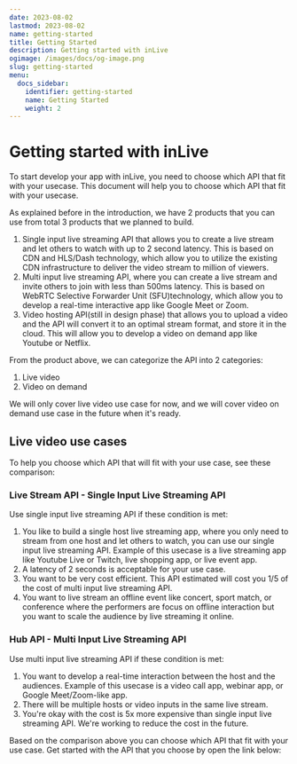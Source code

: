 ```yaml
---
date: 2023-08-02
lastmod: 2023-08-02
name: getting-started
title: Getting Started
description: Getting started with inLive
ogimage: /images/docs/og-image.png
slug: getting-started
menu:
  docs_sidebar:
    identifier: getting-started
    name: Getting Started
    weight: 2
---
```


# Getting started with inLive

To start develop your app with inLive, you need to choose which API that fit with your usecase. This document will help you to choose which API that fit with your usecase.

As explained before in the introduction, we have 2 products that you can use from total 3 products that we planned to build.

1. Single input live streaming API that allows you to create a live stream and let others to watch with up to 2 second latency. This is based on CDN and HLS/Dash technology, which allow you to utilize the existing CDN infrastructure to deliver the video stream to million of viewers.
2. Multi input live streaming API, where you can create a live stream and invite others to join with less than 500ms latency. This is based on WebRTC Selective Forwarder Unit (SFU)technology, which allow you to develop a real-time interactive app like Google Meet or Zoom.
3. Video hosting API(still in design phase) that allows you to upload a video and the API will convert it to an optimal stream format, and store it in the cloud. This will allow you to develop a video on demand app like Youtube or Netflix.

From the product above, we can categorize the API into 2 categories:
1. Live video
2. Video on demand

We will only cover live video use case for now, and we will cover video on demand use case in the future when it's ready.

## Live video use cases
To help you choose which API that will fit with your use case, see these comparison:

### Live Stream API - Single Input Live Streaming API
Use single input live streaming API if these condition is met:

1. You like to build a single host live streaming app, where you only need to stream from one host and let others to watch, you can use our single input live streaming API. Example of this usecase is a live streaming app like Youtube Live or Twitch, live shopping app, or live event app.
2. A latency of 2 seconds is acceptable for your use case.
3. You want to be very cost efficient. This API estimated will cost you 1/5 of the cost of multi input live streaming API.
4. You want to live stream an offline event like concert, sport match, or conference where the performers are focus on offline interaction but you want to scale the audience by live streaming it online.

### Hub API - Multi Input Live Streaming API
Use multi input live streaming API if these condition is met:
1. You want to develop a real-time interaction between the host and the audiences. Example of this usecase is a video call app, webinar app, or Google Meet/Zoom-like app.
2. There will be multiple hosts or video inputs in the same live stream.
3. You're okay with the cost is 5x more expensive than single input live streaming API. We're working to reduce the cost in the future.

Based on the comparison above you can choose which API that fit with your use case. Get started with the API that you choose by open the link below: